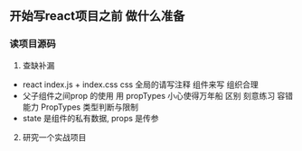 ##  开始写react项目之前   做什么准备
### 读项目源码


1. 查缺补漏
- react  index.js + index.css
  css 全局的请写注释   组件来写  组织合理
- 父子组件之间prop 的使用  用 propTypes  小心使得万年船
  区别   刻意练习   容错能力
  PropTypes  类型判断与限制
- state 是组件的私有数据, props 是传参

2. 研究一个实战项目